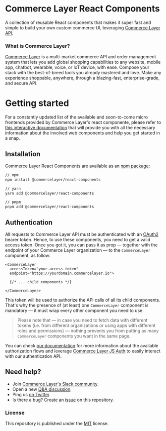 # Commerce Layer React Components

A collection of reusable React components that makes it super fast and simple to build your own custom commerce UI, leveraging [Commerce Layer API](https://docs.commercelayer.io/api/).

### What is Commerce Layer?

[Commerce Layer](https://commercelayer.io) is a multi-market commerce API and order management system that lets you add global shopping capabilities to any website, mobile app, chatbot, wearable, voice, or IoT device, with ease. Compose your stack with the best-of-breed tools you already mastered and love. Make any experience shoppable, anywhere, through a blazing-fast, enterprise-grade, and secure API.

# Getting started

For a constantly updated list of the available and soon-to-come micro frontends provided by Commerce Layer's react componente, please refer to [this interactive documentation](https://commercelayer.github.io/commercelayer-react-components) that will provide you with all the necessary information about the involved web components and help you get started in a snap.

## Installation

Commerce Layer React Components are available as an [npm package](https://www.npmjs.com/package/@commercelayer/react-components):

```bash
// npm
npm install @commercelayer/react-components

// yarn
yarn add @commercelayer/react-components

// pnpm
pnpm add @commercelayer/react-components
```

## Authentication

All requests to Commerce Layer API must be authenticated with an [OAuth2](https://oauth.net/2/) bearer token. Hence, to use these components, you need to get a valid access token. Once you got it, you can pass it as prop — together with the endpoint of your Commerce Layer organization — to the `CommerceLayer` component, as follow:

```tsx
<CommerceLayer
  accessToken="your-access-token"
  endpoint="https://yourdomain.commercelayer.io">

  {/* ... child components */}

</CommerceLayer>
```

This token will be used to authorize the API calls of all its child components. That's why the presence of (at least) one `CommerceLayer` component is mandatory — it must wrap every other component you need to use.

> Please note that — in case you need to fetch data with different tokens (i.e. from different organizations or using apps with different roles and permissions) — nothing prevents you from putting as many `CommerceLayer` components you want in the same page.

You can check [our documentation](https://docs.commercelayer.io/api/authentication) for more information about the available authorization flows and leverage [Commerce Layer JS Auth](https://github.com/commercelayer/commercelayer-js-auth) to easily interact with our authentication API.

## Need help?

- Join [Commerce Layer's Slack community](https://slack.commercelayer.app).
- Open a new [Q&A discussion](https://github.com/commercelayer/commercelayer-react-components/discussions/categories/q-a)
- Ping us [on Twitter](https://twitter.com/commercelayer).
- Is there a bug? Create an [issue](https://github.com/commercelayer/commercelayer-react-components/issues) on this repository.

### License

This repository is published under the [MIT](LICENSE) license.
